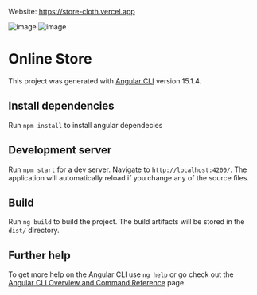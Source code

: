 Website: https://store-cloth.vercel.app

![image](https://github.com/FedericoCalderon/online-store/assets/68471168/464e93b0-6476-49e9-a553-e06494ecfa1c)
![image](https://github.com/FedericoCalderon/online-store/assets/68471168/1b901a08-179d-4f92-b323-cee9b0859025)


# Online Store

This project was generated with [Angular CLI](https://github.com/angular/angular-cli) version 15.1.4.

## Install dependencies

Run `npm install` to install angular dependecies 

## Development server

Run `npm start` for a dev server. Navigate to `http://localhost:4200/`. The application will automatically reload if you change any of the source files.

## Build

Run `ng build` to build the project. The build artifacts will be stored in the `dist/` directory.

## Further help

To get more help on the Angular CLI use `ng help` or go check out the [Angular CLI Overview and Command Reference](https://angular.io/cli) page.
